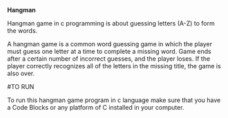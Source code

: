 ****Hangman****

Hangman game in c programming is about guessing letters (A-Z) to form the words.

A hangman game is a common word guessing game in which the player must guess one letter at a time to complete a missing word. Game ends after a certain number of incorrect guesses, and the player loses. If the player correctly recognizes all of the letters in the missing title, the game is also over.

#TO RUN

To run this hangman game program in c language make sure that you have a Code Blocks or any platform of C installed in your computer.
